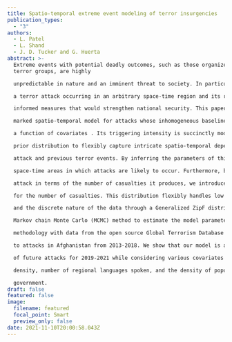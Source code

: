 ```yaml
---
title: Spatio-temporal extreme event modeling of terror insurgencies
publication_types:
  - "3"
authors:
  - L. Patel
  - L. Shand
  - J. D. Tucker and G. Huerta
abstract: >-
  Extreme events with potential deadly outcomes, such as those organized by
  terror groups, are highly

  unpredictable in nature and an imminent threat to society. In particular, quantifying the likelihood of

  a terror attack occurring in an arbitrary space-time region and its relative societal risk, would facilitate

  informed measures that would strengthen national security. This paper introduces a novel self-exciting

  marked spatio-temporal model for attacks whose inhomogeneous baseline intensity is written as

  a function of covariates . Its triggering intensity is succinctly modeled with a Gaussian Process

  prior distribution to flexibly capture intricate spatio-temporal dependencies between an arbitrary

  attack and previous terror events. By inferring the parameters of this model, we highlight specific

  space-time areas in which attacks are likely to occur. Furthermore, by measuring the outcome of an

  attack in terms of the number of casualties it produces, we introduce a novel mixture distribution

  for the number of casualties. This distribution flexibly handles low and high number of casualties

  and the discrete nature of the data through a Generalized ZipF distribution. We rely on a customized

  Markov chain Monte Carlo (MCMC) method to estimate the model parameters. We illustrate the

  methodology with data from the open source Global Terrorism Database (GTD) that correspond

  to attacks in Afghanistan from 2013-2018. We show that our model is able to predict the intensity

  of future attacks for 2019-2021 while considering various covariates of interest such as population

  density, number of regional languages spoken, and the density of population supporting the opposing

  government.
draft: false
featured: false
image:
  filename: featured
  focal_point: Smart
  preview_only: false
date: 2021-11-10T20:00:58.043Z
---
```

